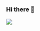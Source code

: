 ### Hi there 👋

<a href="[https://simpleicons.org/?q=python]" target="_blank"><img src="https://img.shields.io/badge/[Python]-[#3776AB]?style=flat-square&logo=[Python]&logoColor=white"/></a>

<!--
**kimsoosoo0928/kimsoosoo0928** is a ✨ _special_ ✨ repository because its `README.md` (this file) appears on your GitHub profile.

Here are some ideas to get you started:

- 🔭 I’m currently working on ...
- 🌱 I’m currently learning ...
- 👯 I’m looking to collaborate on ...
- 🤔 I’m looking for help with ...
- 💬 Ask me about ...
- 📫 How to reach me: ...
- 😄 Pronouns: ...
- ⚡ Fun fact: ...
-->
